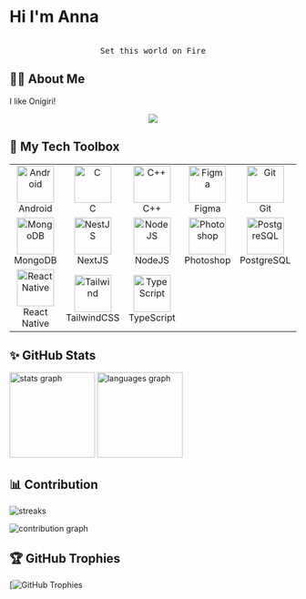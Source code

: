 
### <h1>Hi I'm Anna
<p align="center"> 
  <samp>
    <br>
    Set this world on Fire
    <br>
  </samp>
</p></h1>


## 🙋‍♂️ About Me
 I like Onigiri!

 
<div align="center">
  <img src="https://profile-counter.glitch.me/annascaria3010/count.svg?"  />
</div>


## 🧰 My Tech Toolbox
<table>
  <tr> 
    <td align="center" width="96"> <img src="https://skillicons.dev/icons?i=android" width="65" height="65" alt="Android" /> <br>Android </td>
    <td align="center" width="96"> <img src="https://skillicons.dev/icons?i=c" width="65" height="65" alt="C" /> <br>C </td> 
    <td align="center" width="96"> <img src="https://techstack-generator.vercel.app/cpp-icon.svg" width="65" height="65" alt="C++" /> <br>C++ </td> 
    <td align="center" width="96"> <img src="https://skillicons.dev/icons?i=figma" width="65" height="65" alt="Figma" /> <br>Figma </td> 
    <td align="center" width="96"> <img src="https://skillicons.dev/icons?i=git" width="65" height="65" alt="Git" /> <br>Git </td>
    <td align="center" width="96"><img src="https://techstack-generator.vercel.app/github-icon.svg" width="48" height="48" alt="GitHub" /><br>Github</td> 
    <td align="center" width="96"> <img src="https://techstack-generator.vercel.app/java-icon.svg" width="65" height="65" alt="Java" /> <br>Java </td> 
    <td align="center" width="96">  <img src="https://techstack-generator.vercel.app/js-icon.svg" alt="Javascript" width="65" height="65" /> <br>JavaScript </td> 
  </tr> 
  <tr> 
    <td align="center" width="96"> <img src="https://skillicons.dev/icons?i=mongodb" width="65" height="65" alt="MongoDB" /> <br>MongoDB </td> 
    <td align="center" width="96"> <img src="https://skillicons.dev/icons?i=nextjs" width="65" height="65" alt="NestJS" /> <br>NextJS </td> 
    <td align="center" width="96"> <img src="https://skillicons.dev/icons?i=nodejs" width="65" height="65" alt="NodeJS" /> <br>NodeJS </td> 
    <td align="center" width="96"> <img src="https://skillicons.dev/icons?i=photoshop" width="65" height="65" alt="Photoshop" /> <br>Photoshop </td> 
    <td align="center" width="96"> <img src="https://skillicons.dev/icons?i=postgresql" width="65" height="65" alt="PostgreSQL" /> <br>PostgreSQL </td> 
    <td align="center" width="96"> <img src="https://skillicons.dev/icons?i=postman" width="65" height="65" alt="Postman" /> <br>Postman </td> 
    <td align="center" width="96"> <img src="https://techstack-generator.vercel.app/python-icon.svg" width="65" height="65" alt="Python" /> <br>Python </td> 
    <td align="center" width="96"> <img src="https://techstack-generator.vercel.app/react-icon.svg" alt="React" width="65" height="65" /> <br>React </td> 
  </tr> 
  <tr>
    <td align="center" width="96"> <img src="https://techstack-generator.vercel.app/react-icon.svg" width="65" height="65" alt="React Native" /> <br>React Native </td> 
    <td align="center" width="96"> <img src="https://skillicons.dev/icons?i=tailwind" width="65" height="65" alt="Tailwind" /> <br>TailwindCSS </td> 
    <td align="center" width="96"> <img src="https://skillicons.dev/icons?i=ts" width="65" height="65" alt="TypeScript" /> <br>TypeScript </td> 
  </tr> 
</table>


## ✨ GitHub Stats
<div>
  <img src="https://github-readme-stats.vercel.app/api?username=annascaria3010&hide_title=false&hide_rank=false&show_icons=true&include_all_commits=true&count_private=true&disable_animations=false&theme=dracula&locale=en&hide_border=false&order=1" height="150" alt="stats graph"  />
  <img src="https://github-readme-stats.vercel.app/api/top-langs?username=annascaria3010&locale=en&hide_title=false&layout=compact&card_width=320&langs_count=5&theme=dracula&hide_border=false&order=2" height="150" alt="languages graph"  />
</div>


## 📊 Contribution
![streaks](https://github-readme-streak-stats.herokuapp.com/?user=annascaria3010&theme=monokai-metallian&hide_border=true)


![contribution graph](https://github-readme-activity-graph.vercel.app/graph?username=annascaria3010&theme=xcode)


## 🏆 GitHub Trophies
[![GitHub Trophies](https://github-profile-trophy.vercel.app/?username=annascaria3010&theme=onedark)
<!--
**annascaria3010/annascaria3010** is a ✨ _special_ ✨ repository because its `README.md` (this file) appears on your GitHub profile.

Here are some ideas to get you started:

- 🔭 I’m currently working on ...
- 🌱 I’m currently learning ...
- 👯 I’m looking to collaborate on ...
- 🤔 I’m looking for help with ...
- 💬 Ask me about ...
- 📫 How to reach me: ...
- 😄 Pronouns: ...
- ⚡ Fun fact: ...
-->


